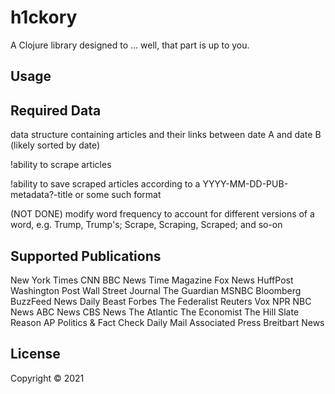 # h1ckory

A Clojure library designed to ... well, that part is up to you.

## Usage

## Required Data

data structure containing articles and their links between date A and date B (likely sorted by date)

!ability to scrape articles

!ability to save scraped articles according to a YYYY-MM-DD-PUB-metadata?-title or some such format

(NOT DONE) modify word frequency to account for different versions of a word, e.g. Trump, Trump's; Scrape, Scraping, Scraped; and so-on


## Supported Publications


New York Times
CNN
BBC News
Time Magazine
Fox News
HuffPost
Washington Post
Wall Street Journal
The Guardian
MSNBC
Bloomberg
BuzzFeed News
Daily Beast
Forbes
The Federalist
Reuters
Vox
NPR
NBC News
ABC News
CBS News
The Atlantic
The Economist
The Hill
Slate
Reason
AP Politics & Fact Check
Daily Mail
Associated Press
Breitbart News

## License
Copyright © 2021
